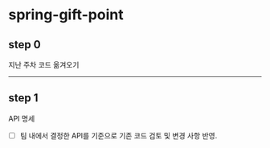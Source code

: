 # spring-gift-point

## step 0

지난 주차 코드 옮겨오기

---

## step 1

API 명세

- [ ] 팀 내에서 결정한 API를 기준으로 기존 코드 검토 및 변경 사항 반영.
